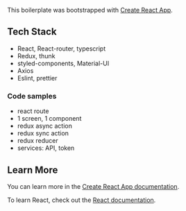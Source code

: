 This boilerplate was bootstrapped with [Create React App](https://github.com/facebook/create-react-app).

## Tech Stack

* React, React-router, typescript
* Redux, thunk
* styled-components, Material-UI
* Axios
* Eslint, prettier

### Code samples

* react route
* 1 screen, 1 component
* redux async action
* redux sync action
* redux reducer
* services: API, token

## Learn More

You can learn more in the [Create React App documentation](https://facebook.github.io/create-react-app/docs/getting-started).

To learn React, check out the [React documentation](https://reactjs.org/).
